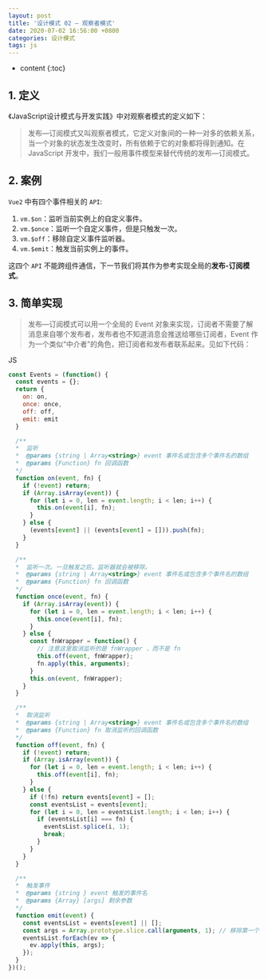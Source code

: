 ```yaml
---
layout: post
title: '设计模式 02 — 观察者模式'
date: 2020-07-02 16:56:00 +0800
categories: 设计模式
tags: js
---
```


* content
{:toc}

## 1. 定义

《JavaScript设计模式与开发实践》中对观察者模式的定义如下：
>发布—订阅模式又叫观察者模式，它定义对象间的一种一对多的依赖关系，当一个对象的状态发生改变时，所有依赖于它的对象都将得到通知。在JavaScript 开发中，我们一般用事件模型来替代传统的发布—订阅模式。




## 2. 案例

`Vue2` 中有四个事件相关的 `API`:
1. `vm.$on`：监听当前实例上的自定义事件。
2. `vm.$once`：监听一个自定义事件，但是只触发一次。
3. `vm.$off`：移除自定义事件监听器。
4. `vm.$emit`：触发当前实例上的事件。

这四个 `API` 不能跨组件通信，下一节我们将其作为参考实现全局的**发布-订阅模式**。

## 3. 简单实现

>发布—订阅模式可以用一个全局的 Event 对象来实现，订阅者不需要了解消息来自哪个发布者，发布者也不知道消息会推送给哪些订阅者，Event 作为一个类似“中介者”的角色，把订阅者和发布者联系起来。见如下代码：

JS
```js
const Events = (function() {
  const events = {};
  return {
    on: on,
    once: once,
    off: off,
    emit: emit
  }

  /**
  *  监听
  *  @params {string | Array<string>} event 事件名或包含多个事件名的数组
  *  @params {Function} fn 回调函数
  */
  function on(event, fn) {
    if (!event) return;
    if (Array.isArray(event)) {
      for (let i = 0, len = event.length; i < len; i++) {
        this.on(event[i], fn);
      }
    } else {
      (events[event] || (events[event] = [])).push(fn);
    }
  }

  /**
  *  监听一次。一旦触发之后，监听器就会被移除。
  *  @params {string | Array<string>} event 事件名或包含多个事件名的数组
  *  @params {Function} fn 回调函数
  */
  function once(event, fn) {
    if (Array.isArray(event)) {
      for (let i = 0, len = event.length; i < len; i++) {
        this.once(event[i], fn);
      }
    } else {
      const fnWrapper = function() {
        // 注意这里取消监听的是 fnWrapper ，而不是 fn
        this.off(event, fnWrapper);
        fn.apply(this, arguments);
      }
      this.on(event, fnWrapper);
    }
  }

  /**
  *  取消监听
  *  @params {string | Array<string>} event 事件名或包含多个事件名的数组
  *  @params {Function} fn 取消监听的回调函数
  */
  function off(event, fn) {
    if (!event) return;
    if (Array.isArray(event)) {
      for (let i = 0, len = event.length; i < len; i++) {
        this.off(event[i], fn);
      }
    } else {
      if (!fn) return events[event] = [];
      const eventsList = events[event];
      for (let i = 0, len = eventsList.length; i < len; i++) {
        if (eventsList[i] === fn) {
          eventsList.splice(i, 1);
          break;
        }
      }
    }
  }

  /**
  *  触发事件
  *  @params {string } event 触发的事件名
  *  @params {Array} [args] 剩余参数
  */
  function emit(event) {
    const eventsList = events[event] || [];
    const args = Array.prototype.slice.call(arguments, 1); // 移除第一个参数
    eventsList.forEach(ev => {
      ev.apply(this, args);
    });
  }
})();
```
